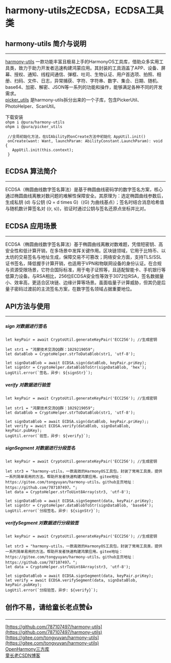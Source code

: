 # harmony-utils之ECDSA，ECDSA工具类

## harmony-utils 简介与说明

------
[harmony-utils](https://ohpm.openharmony.cn/#/cn/detail/@pura%2Fharmony-utils) 一款功能丰富且极易上手的HarmonyOS工具库，借助众多实用工具类，致力于助力开发者迅速构建鸿蒙应用。其封装的工具涵盖了APP、设备、屏幕、授权、通知、线程间通信、弹框、吐司、生物认证、用户首选项、拍照、相册、扫码、文件、日志，异常捕获、字符、字符串、数字、集合、日期、随机、base64、加密、解密、JSON等一系列的功能和操作，能够满足各种不同的开发需求。    
[picker_utils](https://ohpm.openharmony.cn/#/cn/detail/@pura%2Fpicker_utils) 是harmony-utils拆分出来的一个子库，包含PickerUtil、PhotoHelper、ScanUtil。

下载安装  
`ohpm i @pura/harmony-utils`  
`ohpm i @pura/picker_utils`

 ```
  //全局初始化方法，在UIAbility的onCreate方法中初始化 AppUtil.init()
  onCreate(want: Want, launchParam: AbilityConstant.LaunchParam): void {
    AppUtil.init(this.context);
  }
 ```


## ECDSA 算法简介

------
ECDSA（椭圆曲线数字签名算法）是基于椭圆曲线密码学的数字签名方案，核心通过椭圆曲线离散对数问题的难解性保障安全。其原理为：选定椭圆曲线参数后，生成私钥 (d) 与公钥 (Q = d times G)（(G) 为曲线基点）；签名时结合消息哈希值与随机数计算签名对 ((r, s))，验证时通过公钥与签名还原点坐标并比对。

## ECDSA 应用场景

------
ECDSA（椭圆曲线数字签名算法）基于椭圆曲线离散对数难题，凭借短密钥、高安全性和低计算开销，在多场景中发挥关键作用。区块链领域，它用于比特币、以太坊的交易签名与地址生成，保障交易不可篡改；网络安全方面，支持TLS/SSL证书签名，降低握手计算开销，也适用于VPN和物联网设备的身份认证。在合规与资源受限场景，它符合国际标准，用于电子证照等，且适配智能卡、手机银行等低算力设备。与RSA相比，256位ECDSA安全性等效于3072位RSA，签名数据量小、效率高，更适合区块链、边缘计算等场景。虽面临量子计算威胁，但其仍是后量子密码过渡前的主流签名方案，在数字签名领域占据重要地位。


## API方法与使用

------

##### sign  对数据进行签名

```
let keyPair = await CryptoUtil.generateKeyPair('ECC256'); //生成密钥

let str1 = "鸿蒙技术交流QQ群：1029219059";
let dataBlob = CryptoHelper.strToDataBlob(str1, 'utf-8');

let signDataBlob = await ECDSA.sign(dataBlob, keyPair.priKey);
let signStr = CryptoHelper.dataBlobToStr(signDataBlob, 'hex');
LogUtil.error(`签名，异步: ${signStr}`);
```

##### verify  对数据进行验签

```
let keyPair = await CryptoUtil.generateKeyPair('ECC256'); //生成密钥

let str1 = "鸿蒙技术交流QQ群：1029219059";
let dataBlob = CryptoHelper.strToDataBlob(str1, 'utf-8');

let signDataBlob = await ECDSA.sign(dataBlob, keyPair.priKey);;
let verify = await ECDSA.verify(dataBlob, signDataBlob, keyPair.pubKey);
LogUtil.error(`验签，异步: ${verify}`);
```

##### signSegment  对数据进行分段签名

```
let keyPair = await CryptoUtil.generateKeyPair('ECC256'); //生成密钥

let str3 = "harmony-utils，一款高效的HarmonyOS工具包，封装了常用工具类，提供一系列简单易用的方法。帮助开发者快速构建鸿蒙应用。gitee地址：https://gitee.com/tongyuyan/harmony-utils。github主页地址：https://github.com/787107497。";
let data = CryptoHelper.strToUint8Array(str3, 'utf-8');

let signDataBlob = await ECDSA.signSegment(data, keyPair.priKey);
let signStr = CryptoHelper.dataBlobToStr(signDataBlob, 'base64');
LogUtil.error(`分段签名，异步: ${signStr}`);

```

##### verifySegment  对数据进行分段验签

```
let keyPair = await CryptoUtil.generateKeyPair('ECC256'); //生成密钥

let str3 = "harmony-utils，一款高效的HarmonyOS工具包，封装了常用工具类，提供一系列简单易用的方法。帮助开发者快速构建鸿蒙应用。gitee地址：https://gitee.com/tongyuyan/harmony-utils。github主页地址：https://github.com/787107497。";
let data = CryptoHelper.strToUint8Array(str3, 'utf-8');

let signDataBlob = await ECDSA.signSegment(data, keyPair.priKey);
let verify = await ECDSA.verifySegment(data, signDataBlob, keyPair.pubKey);
LogUtil.error(`分段验签，异步: ${verify}`);
```

## 创作不易，请给童长老点赞👍

------
[https://github.com/787107497/harmony-utils](https://github.com/787107497/harmony-utils)   
[https://gitee.com/tongyuyan/harmony-utils](https://gitee.com/tongyuyan/harmony-utils)   
[OpenHarmony三方库](https://ohpm.openharmony.cn/#/cn/detail/@pura%2Fharmony-utils)   
[童长老CSDN博客](https://blog.csdn.net/qq_32922545)   
   

